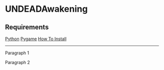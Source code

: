# UNDEADAwakening

<h2>Requirements</h2>
<a href="https://www.python.org/downloads/">Python</a>
<a href="http://www.lfd.uci.edu/~gohlke/pythonlibs/#pygame">Pygame</a>
<a href="https://www.youtube.com/watch?v=_GikMdhAhv0">How To Install</a>

<img src="">
<img src="">
<img src="">

<hr>
<p>
  Paragraph 1
</p>
<p>
  Paragraph 2
